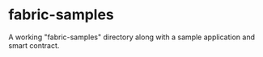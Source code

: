 # fabric-samples
A working "fabric-samples" directory along with a sample application and smart contract. 
